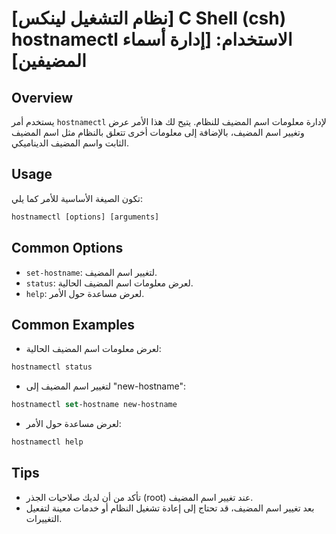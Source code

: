 # [نظام التشغيل لينكس] C Shell (csh) hostnamectl الاستخدام: [إدارة أسماء المضيفين]

## Overview
يستخدم أمر `hostnamectl` لإدارة معلومات اسم المضيف للنظام. يتيح لك هذا الأمر عرض وتغيير اسم المضيف، بالإضافة إلى معلومات أخرى تتعلق بالنظام مثل اسم المضيف الثابت واسم المضيف الديناميكي.

## Usage
تكون الصيغة الأساسية للأمر كما يلي:

```csh
hostnamectl [options] [arguments]
```

## Common Options
- `set-hostname`: لتغيير اسم المضيف.
- `status`: لعرض معلومات اسم المضيف الحالية.
- `help`: لعرض مساعدة حول الأمر.

## Common Examples
- لعرض معلومات اسم المضيف الحالية:
```csh
hostnamectl status
```

- لتغيير اسم المضيف إلى "new-hostname":
```csh
hostnamectl set-hostname new-hostname
```

- لعرض مساعدة حول الأمر:
```csh
hostnamectl help
```

## Tips
- تأكد من أن لديك صلاحيات الجذر (root) عند تغيير اسم المضيف.
- بعد تغيير اسم المضيف، قد تحتاج إلى إعادة تشغيل النظام أو خدمات معينة لتفعيل التغييرات.